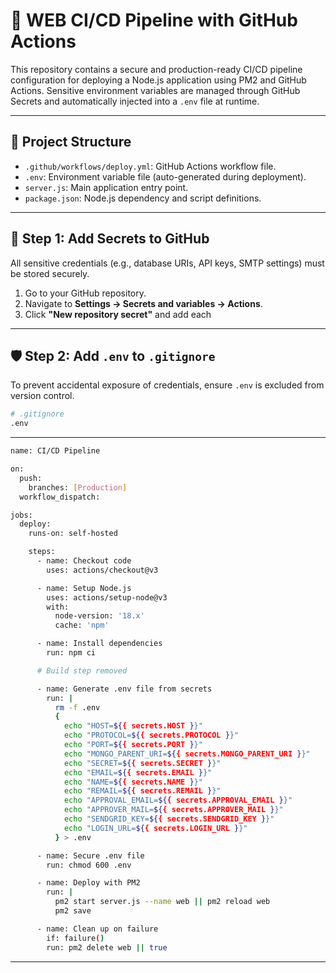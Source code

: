 # 🚀 WEB CI/CD Pipeline with GitHub Actions

This repository contains a secure and production-ready CI/CD pipeline configuration for deploying a Node.js application using PM2 and GitHub Actions. Sensitive environment variables are managed through GitHub Secrets and automatically injected into a `.env` file at runtime.

---

## 📁 Project Structure

- `.github/workflows/deploy.yml`: GitHub Actions workflow file.
- `.env`: Environment variable file (auto-generated during deployment).
- `server.js`: Main application entry point.
- `package.json`: Node.js dependency and script definitions.

---
## 🔐 Step 1: Add Secrets to GitHub

All sensitive credentials (e.g., database URIs, API keys, SMTP settings) must be stored securely.

1. Go to your GitHub repository.
2. Navigate to **Settings → Secrets and variables → Actions**.
3. Click **"New repository secret"** and add each

-----
## 🛡️ Step 2: Add `.env` to `.gitignore`

To prevent accidental exposure of credentials, ensure `.env` is excluded from version control.

```bash
# .gitignore
.env
```
----------

```bash
name: CI/CD Pipeline

on:
  push:
    branches: [Production]
  workflow_dispatch:

jobs:
  deploy:
    runs-on: self-hosted

    steps:
      - name: Checkout code
        uses: actions/checkout@v3

      - name: Setup Node.js
        uses: actions/setup-node@v3
        with:
          node-version: '18.x'
          cache: 'npm'

      - name: Install dependencies
        run: npm ci

      # Build step removed

      - name: Generate .env file from secrets
        run: |
          rm -f .env
          {
            echo "HOST=${{ secrets.HOST }}"
            echo "PROTOCOL=${{ secrets.PROTOCOL }}"
            echo "PORT=${{ secrets.PORT }}"
            echo "MONGO_PARENT_URI=${{ secrets.MONGO_PARENT_URI }}"
            echo "SECRET=${{ secrets.SECRET }}"
            echo "EMAIL=${{ secrets.EMAIL }}"
            echo "NAME=${{ secrets.NAME }}"
            echo "REMAIL=${{ secrets.REMAIL }}"
            echo "APPROVAL_EMAIL=${{ secrets.APPROVAL_EMAIL }}"
            echo "APPROVER_MAIL=${{ secrets.APPROVER_MAIL }}"
            echo "SENDGRID_KEY=${{ secrets.SENDGRID_KEY }}"
            echo "LOGIN_URL=${{ secrets.LOGIN_URL }}"
          } > .env

      - name: Secure .env file
        run: chmod 600 .env

      - name: Deploy with PM2
        run: |
          pm2 start server.js --name web || pm2 reload web
          pm2 save

      - name: Clean up on failure
        if: failure()
        run: pm2 delete web || true
```
----

